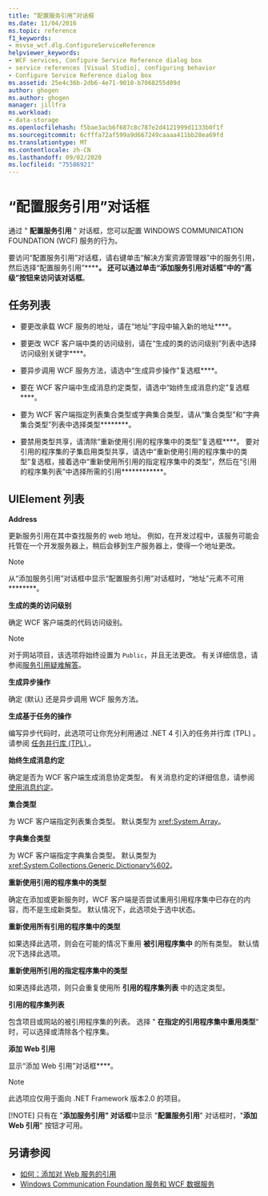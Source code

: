 ```yaml
---
title: “配置服务引用”对话框
ms.date: 11/04/2016
ms.topic: reference
f1_keywords:
- msvse_wcf.dlg.ConfigureServiceReference
helpviewer_keywords:
- WCF services, Configure Service Reference dialog box
- service references [Visual Studio], configuring behavior
- Configure Service Reference dialog box
ms.assetid: 25e4c36b-2db6-4e71-9010-b7068255d09d
author: ghogen
ms.author: ghogen
manager: jillfra
ms.workload:
- data-storage
ms.openlocfilehash: f5bae3acb6f687c8c787e2d4121999d1133b0f1f
ms.sourcegitcommit: 6cfffa72af599a9d667249caaaa411bb28ea69fd
ms.translationtype: MT
ms.contentlocale: zh-CN
ms.lasthandoff: 09/02/2020
ms.locfileid: "75586921"
---
```

# <a name="configure-service-reference-dialog-box"></a>“配置服务引用”对话框

通过 " **配置服务引用** " 对话框，您可以配置 WINDOWS COMMUNICATION FOUNDATION (WCF) 服务的行为。

要访问“配置服务引用”对话框，请右键单击“解决方案资源管理器”中的服务引用，然后选择“配置服务引用”************。 还可以通过单击“添加服务引用对话框”中的“高级”按钮来访问该对话框********。

## <a name="task-list"></a>任务列表

- 要更改承载 WCF 服务的地址，请在“地址”字段中输入新的地址****。

- 要更改 WCF 客户端中类的访问级别，请在“生成的类的访问级别”列表中选择访问级别关键字****。

- 要异步调用 WCF 服务方法，请选中“生成异步操作”复选框****。

- 要在 WCF 客户端中生成消息约定类型，请选中“始终生成消息约定”复选框****。

- 要为 WCF 客户端指定列表集合类型或字典集合类型，请从“集合类型”和“字典集合类型”列表中选择类型********。

- 要禁用类型共享，请清除“重新使用引用的程序集中的类型”复选框****。 要对引用的程序集的子集启用类型共享，请选中“重新使用引用的程序集中的类型”复选框，接着选中“重新使用所引用的指定程序集中的类型”，然后在“引用的程序集列表”中选择所需的引用************。

## <a name="uielement-list"></a>UIElement 列表

**Address**

更新服务引用在其中查找服务的 web 地址。 例如，在开发过程中，该服务可能会托管在一个开发服务器上，稍后会移到生产服务器上，使得一个地址更改。

> [!NOTE]
> 从“添加服务引用”对话框中显示“配置服务引用”对话框时，“地址”元素不可用********。

**生成的类的访问级别**

确定 WCF 客户端类的代码访问级别。

> [!NOTE]
> 对于网站项目，该选项将始终设置为 `Public`，并且无法更改。 有关详细信息，请参阅[服务引用疑难解答](../data-tools/troubleshooting-service-references.md)。

**生成异步操作**

确定 (默认) 还是异步调用 WCF 服务方法。

**生成基于任务的操作**

编写异步代码时，此选项可让你充分利用通过 .NET 4 引入的任务并行库 (TPL) 。 请参阅 [任务并行库 (TPL) ](/dotnet/standard/parallel-programming/task-parallel-library-tpl)。

**始终生成消息约定**

确定是否为 WCF 客户端生成消息协定类型。 有关消息约定的详细信息，请参阅[使用消息约定](/dotnet/framework/wcf/feature-details/using-message-contracts)。

**集合类型**

为 WCF 客户端指定列表集合类型。 默认类型为 <xref:System.Array>。

**字典集合类型**

为 WCF 客户端指定字典集合类型。 默认类型为 <xref:System.Collections.Generic.Dictionary%602>。

**重新使用引用的程序集中的类型**

确定在添加或更新服务时，WCF 客户端是否尝试重用引用程序集中已存在的内容，而不是生成新类型。 默认情况下，此选项处于选中状态。

**重新使用所有引用的程序集中的类型**

如果选择此选项，则会在可能的情况下重用 **被引用程序集中** 的所有类型。 默认情况下选择此选项。

**重新使用所引用的指定程序集中的类型**

如果选择此选项，则只会重复使用所 **引用的程序集列表** 中的选定类型。

**引用的程序集列表**

包含项目或网站的被引用程序集的列表。 选择 " **在指定的引用程序集中重用类型**" 时，可以选择或清除各个程序集。

**添加 Web 引用**

显示“添加 Web 引用”对话框****。

> [!NOTE]
> 此选项应仅用于面向 .NET Framework 版本2.0 的项目。
>
> [!NOTE]
> 只有在 "**添加服务引用" 对话框**中显示 "**配置服务引用**" 对话框时，"**添加 Web 引用**" 按钮才可用。

## <a name="see-also"></a>另请参阅

- [如何：添加对 Web 服务的引用](how-to-add-update-or-remove-a-wcf-data-service-reference.md)
- [Windows Communication Foundation 服务和 WCF 数据服务](../data-tools/configure-service-reference-dialog-box.md)
